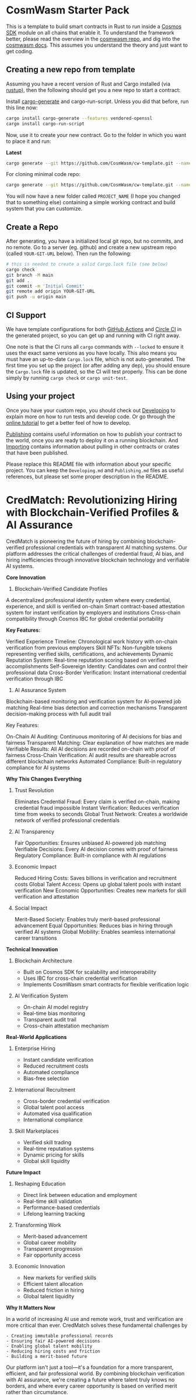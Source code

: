 # CosmWasm Starter Pack

This is a template to build smart contracts in Rust to run inside a
[Cosmos SDK](https://github.com/cosmos/cosmos-sdk) module on all chains that enable it.
To understand the framework better, please read the overview in the
[cosmwasm repo](https://github.com/CosmWasm/cosmwasm/blob/master/README.md),
and dig into the [cosmwasm docs](https://www.cosmwasm.com).
This assumes you understand the theory and just want to get coding.

## Creating a new repo from template

Assuming you have a recent version of Rust and Cargo installed
(via [rustup](https://rustup.rs/)),
then the following should get you a new repo to start a contract:

Install [cargo-generate](https://github.com/ashleygwilliams/cargo-generate) and cargo-run-script.
Unless you did that before, run this line now:

```sh
cargo install cargo-generate --features vendored-openssl
cargo install cargo-run-script
```

Now, use it to create your new contract.
Go to the folder in which you want to place it and run:

**Latest**

```sh
cargo generate --git https://github.com/CosmWasm/cw-template.git --name PROJECT_NAME
```

For cloning minimal code repo:

```sh
cargo generate --git https://github.com/CosmWasm/cw-template.git --name PROJECT_NAME -d minimal=true
```

You will now have a new folder called `PROJECT_NAME` (I hope you changed that to something else)
containing a simple working contract and build system that you can customize.

## Create a Repo

After generating, you have a initialized local git repo, but no commits, and no remote.
Go to a server (eg. github) and create a new upstream repo (called `YOUR-GIT-URL` below).
Then run the following:

```sh
# this is needed to create a valid Cargo.lock file (see below)
cargo check
git branch -M main
git add .
git commit -m 'Initial Commit'
git remote add origin YOUR-GIT-URL
git push -u origin main
```

## CI Support

We have template configurations for both [GitHub Actions](.github/workflows/Basic.yml)
and [Circle CI](.circleci/config.yml) in the generated project, so you can
get up and running with CI right away.

One note is that the CI runs all `cargo` commands
with `--locked` to ensure it uses the exact same versions as you have locally. This also means
you must have an up-to-date `Cargo.lock` file, which is not auto-generated.
The first time you set up the project (or after adding any dep), you should ensure the
`Cargo.lock` file is updated, so the CI will test properly. This can be done simply by
running `cargo check` or `cargo unit-test`.

## Using your project

Once you have your custom repo, you should check out [Developing](./Developing.md) to explain
more on how to run tests and develop code. Or go through the
[online tutorial](https://docs.cosmwasm.com/) to get a better feel
of how to develop.

[Publishing](./Publishing.md) contains useful information on how to publish your contract
to the world, once you are ready to deploy it on a running blockchain. And
[Importing](./Importing.md) contains information about pulling in other contracts or crates
that have been published.

Please replace this README file with information about your specific project. You can keep
the `Developing.md` and `Publishing.md` files as useful references, but please set some
proper description in the README.

# CredMatch: Revolutionizing Hiring with Blockchain-Verified Profiles & AI Assurance

CredMatch is pioneering the future of hiring by combining blockchain-verified professional credentials with transparent AI matching systems. Our platform addresses the critical challenges of credential fraud, AI bias, and hiring inefficiencies through innovative blockchain technology and verifiable AI systems.

**Core Innovation**

1. Blockchain-Verified Candidate Profiles

A decentralized professional identity system where every credential, experience, and skill is verified on-chain
Smart contract-based attestation system for instant verification by employers and institutions
Cross-chain compatibility through Cosmos IBC for global credential portability

**Key Features:**

Verified Experience Timeline: Chronological work history with on-chain verification from previous employers
Skill NFTs: Non-fungible tokens representing verified skills, certifications, and achievements
Dynamic Reputation System: Real-time reputation scoring based on verified accomplishments
Self-Sovereign Identity: Candidates own and control their professional data
Cross-Border Verification: Instant international credential verification through IBC

1. AI Assurance System

Blockchain-based monitoring and verification system for AI-powered job matching
Real-time bias detection and correction mechanisms
Transparent decision-making process with full audit trail

Key Features:

On-Chain AI Auditing: Continuous monitoring of AI decisions for bias and fairness
Transparent Matching: Clear explanation of how matches are made
Verifiable Results: All AI decisions are recorded on-chain with proof of fairness
Cross-Chain Verification: AI audit results are shareable across different blockchain networks
Automated Compliance: Built-in regulatory compliance for AI systems

**Why This Changes Everything**

1. Trust Revolution

    Eliminates Credential Fraud: Every claim is verified on-chain, making credential fraud impossible
    Instant Verification: Reduces verification time from weeks to seconds
    Global Trust Network: Creates a worldwide network of verified professional credentials

2. AI Transparency

    Fair Opportunities: Ensures unbiased AI-powered job matching
    Verifiable Decisions: Every AI decision comes with proof of fairness
    Regulatory Compliance: Built-in compliance with AI regulations

3. Economic Impact

    Reduced Hiring Costs: Saves billions in verification and recruitment costs
    Global Talent Access: Opens up global talent pools with instant verification
    New Economic Opportunities: Creates new markets for skill verification and attestation

4. Social Impact

    Merit-Based Society: Enables truly merit-based professional advancement
    Equal Opportunities: Reduces bias in hiring through verified AI systems
    Global Mobility: Enables seamless international career transitions

**Technical Innovation**

1. Blockchain Architecture

    - Built on Cosmos SDK for scalability and interoperability
    - Uses IBC for cross-chain credential verification
    - Implements CosmWasm smart contracts for flexible verification logic

2. AI Verification System

    - On-chain AI model registry
    - Real-time bias monitoring
    - Transparent audit trail
    - Cross-chain attestation mechanism

**Real-World Applications**

1. Enterprise Hiring

    - Instant candidate verification
    - Reduced recruitment costs
    - Automated compliance
    - Bias-free selection

1. International Recruitment

    - Cross-border credential verification
    - Global talent pool access
    - Automated visa qualification
    - International compliance

1. Skill Marketplaces

    - Verified skill trading
    - Real-time reputation systems
    - Dynamic pricing for skills
    - Global skill liquidity

**Future Impact**

1. Reshaping Education

    - Direct link between education and employment
    - Real-time skill validation
    - Performance-based credentials
    - Lifelong learning tracking

1. Transforming Work

    - Merit-based advancement
    - Global career mobility
    - Transparent progression
    - Fair opportunity access

1. Economic Innovation

    - New markets for verified skills
    - Efficient talent allocation
    - Reduced friction in hiring
    - Global talent liquidity

**Why It Matters Now**

In a world of increasing AI use and remote work, trust and verification are more critical than ever. CredMatch solves these fundamental challenges by

    - Creating immutable professional records
    - Ensuring fair AI-powered decisions
    - Enabling global talent mobility
    - Reducing hiring costs and friction
    - Building a merit-based future

Our platform isn't just a tool—it's a foundation for a more transparent, efficient, and fair professional world. By combining blockchain verification with AI assurance, we're creating a future where talent truly knows no borders, and where every career opportunity is based on verified merit rather than circumstance.
